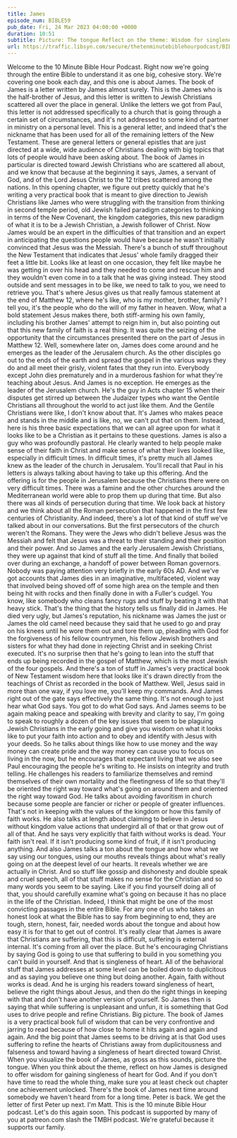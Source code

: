 ```yaml
---
title: James
episode_num: BIBLE59
pub_date: Fri, 24 Mar 2023 04:00:00 +0000
duration: 10:51
subtitle: Picture: The tongue Reflect on the theme: Wisdom for singleness of heart towards God If you don't have time to read it all: Chapter 1 Thanks to everyone who supports TMBH at  You're the reason we can all do this together!  Music written and performed...
url: https://traffic.libsyn.com/secure/thetenminutebiblehourpodcast/BIBLE59_-_James.mp3
---
```


 Welcome to the 10 Minute Bible Hour Podcast. Right now we're going through the entire Bible to understand it as one big, cohesive story. We're covering one book each day, and this one is about James. The book of James is a letter written by James almost surely. This is the James who is the half-brother of Jesus, and this letter is written to Jewish Christians scattered all over the place in general. Unlike the letters we got from Paul, this letter is not addressed specifically to a church that is going through a certain set of circumstances, and it's not addressed to some kind of partner in ministry on a personal level. This is a general letter, and indeed that's the nickname that has been used for all of the remaining letters of the New Testament. These are general letters or general epistles that are just directed at a wide, wide audience of Christians dealing with big topics that lots of people would have been asking about. The book of James in particular is directed toward Jewish Christians who are scattered all about, and we know that because at the beginning it says, James, a servant of God, and of the Lord Jesus Christ to the 12 tribes scattered among the nations. In this opening chapter, we figure out pretty quickly that he's writing a very practical book that is meant to give direction to Jewish Christians like James who were struggling with the transition from thinking in second temple period, old Jewish failed paradigm categories to thinking in terms of the New Covenant, the kingdom categories, this new paradigm of what it is to be a Jewish Christian, a Jewish follower of Christ. Now James would be an expert in the difficulties of that transition and an expert in anticipating the questions people would have because he wasn't initially convinced that Jesus was the Messiah. There's a bunch of stuff throughout the New Testament that indicates that Jesus' whole family dragged their feet a little bit. Looks like at least on one occasion, they felt like maybe he was getting in over his head and they needed to come and rescue him and they wouldn't even come in to a talk that he was giving instead. They stood outside and sent messages in to be like, we need to talk to you, we need to retrieve you. That's where Jesus gives us that really famous statement at the end of Matthew 12, where he's like, who is my mother, brother, family? I tell you, it's the people who do the will of my father in heaven. Wow, what a bold statement Jesus makes there, both stiff-arming his own family, including his brother James' attempt to reign him in, but also pointing out that this new family of faith is a real thing. It was quite the seizing of the opportunity that the circumstances presented there on the part of Jesus in Matthew 12. Well, somewhere later on, James does come around and he emerges as the leader of the Jerusalem church. As the other disciples go out to the ends of the earth and spread the gospel in the various ways they do and all meet their grisly, violent fates that they run into. Everybody except John dies prematurely and in a murderous fashion for what they're teaching about Jesus. And James is no exception. He emerges as the leader of the Jerusalem church. He's the guy in Acts chapter 15 when their disputes get stirred up between the Judaizer types who want the Gentile Christians all throughout the world to act just like them. And the Gentile Christians were like, I don't know about that. It's James who makes peace and stands in the middle and is like, no, we can't put that on them. Instead, here is his three basic expectations that we can all agree upon for what it looks like to be a Christian as it pertains to these questions. James is also a guy who was profoundly pastoral. He clearly wanted to help people make sense of their faith in Christ and make sense of what their lives looked like, especially in difficult times. In difficult times, it's pretty much all James knew as the leader of the church in Jerusalem. You'll recall that Paul in his letters is always talking about having to take up this offering. And the offering is for the people in Jerusalem because the Christians there were on very difficult times. There was a famine and the other churches around the Mediterranean world were able to prop them up during that time. But also there was all kinds of persecution during that time. We look back at history and we think about all the Roman persecution that happened in the first few centuries of Christianity. And indeed, there's a lot of that kind of stuff we've talked about in our conversations. But the first persecutors of the church weren't the Romans. They were the Jews who didn't believe Jesus was the Messiah and felt that Jesus was a threat to their standing and their position and their power. And so James and the early Jerusalem Jewish Christians, they were up against that kind of stuff all the time. And finally that boiled over during an exchange, a handoff of power between Roman governors. Nobody was paying attention very briefly in the early 60s AD. And we've got accounts that James dies in an imaginative, multifaceted, violent way that involved being shoved off of some high area on the temple and then being hit with rocks and then finally done in with a Fuller's cudgel. You know, like somebody who cleans fancy rugs and stuff by beating it with that heavy stick. That's the thing that the history tells us finally did in James. He died very ugly, but James's reputation, his nickname was James the just or James the old camel need because they said that he used to go and pray on his knees until he wore them out and tore them up, pleading with God for the forgiveness of his fellow countrymen, his fellow Jewish brothers and sisters for what they had done in rejecting Christ and in seeking Christ executed. It's no surprise then that he's going to lean into the stuff that ends up being recorded in the gospel of Matthew, which is the most Jewish of the four gospels. And there's a ton of stuff in James's very practical book of New Testament wisdom here that looks like it's drawn directly from the teachings of Christ as recorded in the book of Matthew. Well, Jesus said in more than one way, if you love me, you'll keep my commands. And James right out of the gate says effectively the same thing. It's not enough to just hear what God says. You got to do what God says. And James seems to be again making peace and speaking with brevity and clarity to say, I'm going to speak to roughly a dozen of the key issues that seem to be plaguing Jewish Christians in the early going and give you wisdom on what it looks like to put your faith into action and to obey and identify with Jesus with your deeds. So he talks about things like how to use money and the way money can create pride and the way money can cause you to focus on living in the now, but he encourages that expectant living that we also see Paul encouraging the people he's writing to. He insists on integrity and truth telling. He challenges his readers to familiarize themselves and remind themselves of their own mortality and the fleetingness of life so that they'll be oriented the right way toward what's going on around them and oriented the right way toward God. He talks about avoiding favoritism in church because some people are fancier or richer or people of greater influences. That's not in keeping with the values of the kingdom or how this family of faith works. He also talks at length about claiming to believe in Jesus without kingdom value actions that undergird all of that or that grow out of all of that. And he says very explicitly that faith without works is dead. Your faith isn't real. If it isn't producing some kind of fruit, if it isn't producing anything. And also James talks a ton about the tongue and how what we say using our tongues, using our mouths reveals things about what's really going on at the deepest level of our hearts. It reveals whether we are actually in Christ. And so stuff like gossip and dishonesty and double speak and cruel speech, all of that stuff makes no sense for the Christian and so many words you seem to be saying. Like if you find yourself doing all of that, you should carefully examine what's going on because it has no place in the life of the Christian. Indeed, I think that might be one of the most convicting passages in the entire Bible. For any one of us who takes an honest look at what the Bible has to say from beginning to end, they are tough, stern, honest, fair, needed words about the tongue and about how easy it is for that to get out of control. It's really clear that James is aware that Christians are suffering, that this is difficult, suffering is external internal. It's coming from all over the place. But he's encouraging Christians by saying God is going to use that suffering to build in you something you can't build in yourself. And that is singleness of heart. All of the behavioral stuff that James addresses at some level can be boiled down to duplicitous and as saying you believe one thing but doing another. Again, faith without works is dead. And he is urging his readers toward singleness of heart, believe the right things about Jesus, and then do the right things in keeping with that and don't have another version of yourself. So James then is saying that while suffering is unpleasant and unfun, it is something that God uses to drive people and refine Christians. Big picture. The book of James is a very practical book full of wisdom that can be very confrontive and jarring to read because of how close to home it hits again and again and again. And the big point that James seems to be driving at is that God uses suffering to refine the hearts of Christians away from duplicitousness and falseness and toward having a singleness of heart directed toward Christ. When you visualize the book of James, as gross as this sounds, picture the tongue. When you think about the theme, reflect on how James is designed to offer wisdom for gaining singleness of heart for God. And if you don't have time to read the whole thing, make sure you at least check out chapter one achievement unlocked. There's the book of James next time around somebody we haven't heard from for a long time. Peter is back. We get the letter of first Peter up next. I'm Matt. This is the 10 minute Bible Hour podcast. Let's do this again soon. This podcast is supported by many of you at patreon.com slash the TMBH podcast. We're grateful because it supports our family.